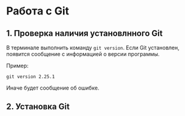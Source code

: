 # Работа с Git

## 1. Проверка наличия установлнного Git
В терминале выполнить команду `git version`.
Если Git установлен, появится сообщение с информацией о версии программы.

Пример:
```
git version 2.25.1
```

Иначе будет сообщение об ошибке.

## 2. Установка Git